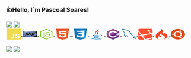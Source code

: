 ### 👍Hello, I´m Pascoal Soares!
<div class="container">
  <div>
   <a href="https://github.com/pacosoares">
   <img height="180em" src="https://github-readme-stats.vercel.app/api?username=pacosoares&show_icons=true&theme=dracula&include_all_commits=true&count_private=true"/>
   <img height="180em" src="https://github-readme-stats.vercel.app/api/top-langs/?username=pacosoares&layout=compact&langs_count=7&theme=dracula"/>
 </div>
  <div>
    <img align="center" title="Paco-Js" height="30" width="40" src="https://raw.githubusercontent.com/devicons/devicon/master/icons/javascript/javascript-plain.svg">
    <img align="center" title="Paco-PHP" height="30" width="40" src="https://github.com/devicons/devicon/blob/00f02ef57fb7601fd1ddcc2fe6fe670fef3ae3e4/icons/php/php-original.svg">
    <img align="center" title="Paco-Node" height="30" width="40" src="https://github.com/devicons/devicon/blob/00f02ef57fb7601fd1ddcc2fe6fe670fef3ae3e4/icons/nodejs/nodejs-original.svg">
    <img align="center" title="Paco-HTML" height="30" width="40" src="https://raw.githubusercontent.com/devicons/devicon/master/icons/html5/html5-original.svg">&nbsp;
    <img align="center" title="Paco-CSS" height="30" width="40" src="https://raw.githubusercontent.com/devicons/devicon/master/icons/css3/css3-original.svg">
    <img align="center" title="Paco-Java" height="30" width="40" src="https://github.com/devicons/devicon/blob/00f02ef57fb7601fd1ddcc2fe6fe670fef3ae3e4/icons/java/java-original.svg">
    <img align="center" title="Paco-Csharp" height="30" width="40" src="https://raw.githubusercontent.com/devicons/devicon/master/icons/csharp/csharp-original.svg">
    <img align="center" title="Paco-Msql" height="30" width="40" src="https://github.com/devicons/devicon/blob/00f02ef57fb7601fd1ddcc2fe6fe670fef3ae3e4/icons/mysql/mysql-original.svg">
   <img align="center" title="Paco-Laravel" height="30" width="40" src ="https://github.com/devicons/devicon/blob/00f02ef57fb7601fd1ddcc2fe6fe670fef3ae3e4/icons/laravel/laravel-plain.svg">
   <img align="center" title="Paco-CodeIgniter" height="30" width="40" src="https://github.com/devicons/devicon/blob/00f02ef57fb7601fd1ddcc2fe6fe670fef3ae3e4/icons/codeigniter/codeigniter-plain.svg">
     <img align="center" title="Paco-Ubuntu" height="30" width="40" src ="https://github.com/devicons/devicon/blob/00f02ef57fb7601fd1ddcc2fe6fe670fef3ae3e4/icons/ubuntu/ubuntu-plain.svg">
    <!--img align="right" alt="PacoSoares" src="https://github.com/pacosoares/pacosoares/blob/main/%7B%20Paco%20soares%20%7D.png"  height="10%" width="10%-->
 </div><br>
 
 <div> 
 <a href = "mailto:services.paco@gmail.com"><img src="https://img.shields.io/badge/-Gmail-%23333?style=for-the-badge&logo=gmail&logoColor=white" target="_blank"></a>
   <a href="https://www.linkedin.com/in/pascoal-soares-0b2a2635" target="_blank"><img src="https://img.shields.io/badge/-LinkedIn-%230077B5?style=for-the-badge&logo=linkedin&logoColor=white" target="_blank"></a> 

 </div>
</div>

<!--
**pacosoares/pacosoares** is a ✨ _special_ ✨ repository because its `README.md` (this file) appears on your GitHub profile.

Here are some ideas to get you started:
- 👯 I’m looking to collaborate on ...
- 🤔 I’m looking for help with ...
- 💬 Ask me about ...
- 📫 How to reach me: ...
- 😄 Pronouns: ...
- ⚡ Fun fact: ...
-->
